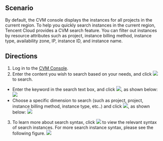 ## Scenario
By default, the CVM console displays the instances for all projects in the current region. To help you quickly search instances in the current region, Tencent Cloud provides a CVM search feature. You can filter out instances by resource attributes such as project, instance billing method, instance type, availability zone, IP, instance ID, and instance name.

## Directions

1. Log in to the [CVM Console](https://console.cloud.tencent.com/cvm).
2. Enter the content you wish to search based on your needs, and click <img src="https://main.qcloudimg.com/raw/3cca38f08eaa87087cdd1b81eaf08a0a.png" style="margin: 0;"></img> to search.
 - Enter the keyword in the search text box, and click <img src="https://main.qcloudimg.com/raw/3cca38f08eaa87087cdd1b81eaf08a0a.png" style="margin: 0;"></img>, as shown below:
![](https://main.qcloudimg.com/raw/3a980389c96ec95a554a5ddb1d9afad8.png)
 - Choose a specific dimension to search (such as project, project, instance billing method, instance type, etc..) and click <img src="https://main.qcloudimg.com/raw/3cca38f08eaa87087cdd1b81eaf08a0a.png" style="margin: 0;"></img>, as shown below:
![](https://main.qcloudimg.com/raw/44be7ae999dd1be682e244adb2b61842.png)
3. To learn more about search syntax, click <img src="https://main.qcloudimg.com/raw/9de970d18ee10e917d164edf08670f06.png" style="margin: 0;"></img> to view the relevant syntax of search instances.
For more search instance syntax, please see the following figure.
![](https://main.qcloudimg.com/raw/2d55bf6a3fa40bd48d0b9ef298a6c57b.png)
